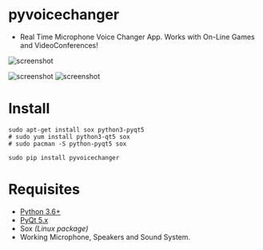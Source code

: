 pyvoicechanger
==============

- Real Time Microphone Voice Changer App. Works with On-Line Games and VideoConferences!

![screenshot](https://source.unsplash.com/DoA2duXyzRM/800x400 "Illustrative Photo by https://unsplash.com/@clemono2")

![screenshot](https://raw.githubusercontent.com/juancarlospaco/pyvoicechanger/master/temp.jpg)
![screenshot](https://raw.githubusercontent.com/juancarlospaco/pyvoicechanger/master/temp2.jpg)


# Install

```
sudo apt-get install sox python3-pyqt5  
# sudo yum install python3-qt5 sox
# sudo pacman -S python-pyqt5 sox

sudo pip install pyvoicechanger
```

# Requisites

- [Python 3.6+](https://www.python.org "Python Homepage")
- [PyQt 5.x](http://www.riverbankcomputing.co.uk/software/pyqt/download5 "PyQt5 Homepage")
- Sox *(Linux package)*
- Working Microphone, Speakers and Sound System.
